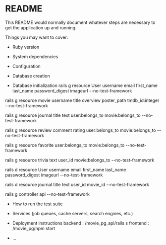 # README

This README would normally document whatever steps are necessary to get the
application up and running.

Things you may want to cover:

* Ruby version

* System dependencies

* Configuration

* Database creation

* Database initialization
rails g resource User username email first_name last_name password_digest imageurl --no-test-framework

rails g resource movie username title overview poster_path tmdb_id:integer --no-test-framework

rails g resource journal title text user:belongs_to movie:belongs_to --no-test-framework

rails g resource review comment rating user:belongs_to movie:belongs_to --no-test-framework

rails g resource favorite user:belongs_to movie:belongs_to --no-test-framework

rails g resource trivia text user_id movie:belongs_to --no-test-framework


rails d resource User username email first_name last_name password_digest imageurl --no-test-framework

rails d resource journal title text user_id movie_id --no-test-framework

rails g controller api --no-test-framework

<!-- rails g scaffold User username email first_name last_name password_digest imageurl --no-test-framework -->

* How to run the test suite

* Services (job queues, cache servers, search engines, etc.)

* Deployment instructions
backend : /movie_pg_api/rails s
frontend : /movie_pg/npm start
* ...
